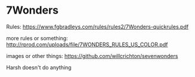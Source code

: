 # 7Wonders

Rules: 
https://www.fgbradleys.com/rules/rules2/7Wonders-quickrules.pdf

more rules or something:  
http://rprod.com/uploads/file/7WONDERS_RULES_US_COLOR.pdf

images or other things: 
https://github.com/willcrichton/sevenwonders

Harsh doesn't do anything
